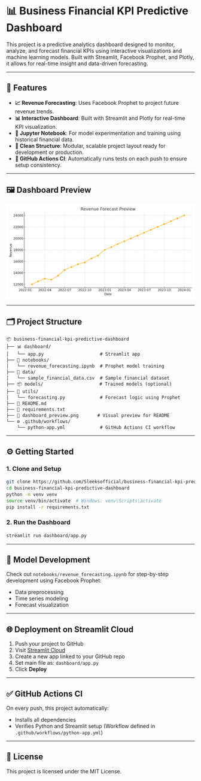 
# 📊 Business Financial KPI Predictive Dashboard

This project is a predictive analytics dashboard designed to monitor, analyze, and forecast financial KPIs using interactive visualizations and machine learning models. Built with Streamlit, Facebook Prophet, and Plotly, it allows for real-time insight and data-driven forecasting.

---

## 🚀 Features

- **📈 Revenue Forecasting**: Uses Facebook Prophet to project future revenue trends.
- **📊 Interactive Dashboard**: Built with Streamlit and Plotly for real-time KPI visualization.
- **🧪 Jupyter Notebook**: For model experimentation and training using historical financial data.
- **📁 Clean Structure**: Modular, scalable project layout ready for development or production.
- **🔁 GitHub Actions CI**: Automatically runs tests on each push to ensure setup consistency.

---

## 🖼 Dashboard Preview

![Dashboard Preview](dashboard_preview.png)

---

## 🗂 Project Structure

```
📦 business-financial-kpi-predictive-dashboard
├── 📊 dashboard/
│   └── app.py                     # Streamlit app
├── 📘 notebooks/
│   └── revenue_forecasting.ipynb  # Prophet model training
├── 📁 data/
│   └── sample_financial_data.csv  # Sample financial dataset
├── 📦 models/                     # Trained models (optional)
├── 🧠 utils/
│   └── forecasting.py             # Forecast logic using Prophet
├── 📄 README.md
├── 📄 requirements.txt
├── 📄 dashboard_preview.png       # Visual preview for README
└── ⚙️ .github/workflows/
    └── python-app.yml             # GitHub Actions CI workflow
```

---

## ⚙️ Getting Started

### 1. Clone and Setup
```bash
git clone https://github.com/Sleeksofficial/business-financial-kpi-predictive-dashboard.git
cd business-financial-kpi-predictive-dashboard
python -m venv venv
source venv/bin/activate  # Windows: venv\Scripts\activate
pip install -r requirements.txt
```

### 2. Run the Dashboard
```bash
streamlit run dashboard/app.py
```

---

## 📘 Model Development

Check out `notebooks/revenue_forecasting.ipynb` for step-by-step development using Facebook Prophet:
- Data preprocessing
- Time series modeling
- Forecast visualization

---

## 🌐 Deployment on Streamlit Cloud

1. Push your project to GitHub
2. Visit [Streamlit Cloud](https://streamlit.io/cloud)
3. Create a new app linked to your GitHub repo
4. Set main file as: `dashboard/app.py`
5. Click **Deploy**

---

## ✅ GitHub Actions CI

On every push, this project automatically:
- Installs all dependencies
- Verifies Python and Streamlit setup
(Workflow defined in `.github/workflows/python-app.yml`)

---

## 📄 License

This project is licensed under the MIT License.
